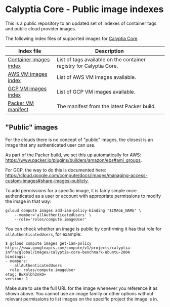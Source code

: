 # Calyptia Core - Public image indexes

This is a public repository to an updated set of indexes of container tags and public cloud provider images.

The following index files of supported images for [Calyptia Core](https://calyptia.com/products/calyptia-core/).

| Index file                                          | Description                                                        |
|-----------------------------------------------------|--------------------------------------------------------------------|
| [Container images index](./container.index.json) | List of tags available on the container registry for Calyptia Core. |
| [AWS VM images index](./aws.index.json)  | List of AWS VM images available. |
| [GCP VM images index](./gcp.index.json)  | List of GCP VM images available. |
| [Packer VM manifest](./packer-manifest.json) | The manifest from the latest Packer build. |

## "Public" images

For the clouds there is no concept of "public" images, the closest is an image that any authenticated user can use.

As part of the Packer build, we set this up automatically for AWS: <https://www.packer.io/plugins/builders/amazon/ebs#ami_groups>.

For GCP, the way to do this is documented here: <https://cloud.google.com/compute/docs/images/managing-access-custom-images#share-images-publicly>.

To add permissions for a specific image, it is fairly simple once authenticated as a user or account with appropriate permissions to modify the image in that way:

```shell
gcloud compute images add-iam-policy-binding "$IMAGE_NAME" \
    --member='allAuthenticatedUsers' \
    --role='roles/compute.imageUser'
```

You can check whether an image is public by confirming it has that role for `allAuthenticatedUsers`, for example:

```shell
$ gcloud compute images get-iam-policy https://www.googleapis.com/compute/v1/projects/calyptia-infra/global/images/calyptia-core-benchmark-ubuntu-2004
bindings:
- members:
  - allAuthenticatedUsers
  role: roles/compute.imageUser
etag: BwXmlbh2nkQ=
version: 1
```

Make sure to use the full URL for the image whenever you reference it as shown above.
You cannot use an image family or other options without relevant permissions to list images on the specific project the image is in.
